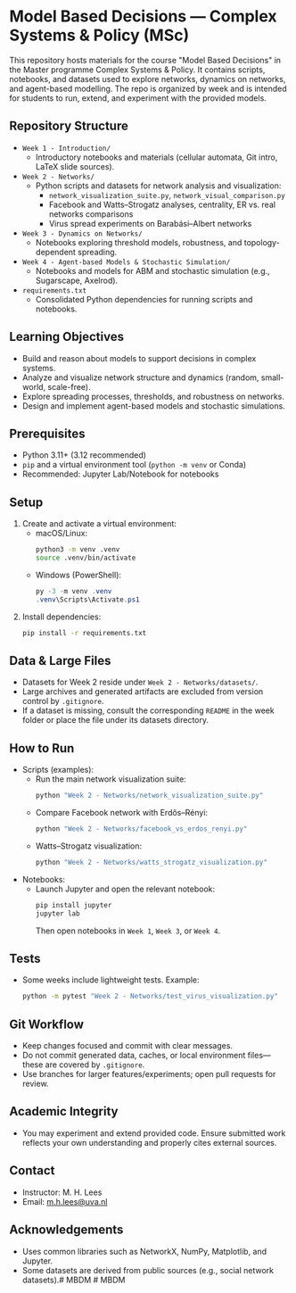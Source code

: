 # Model Based Decisions — Complex Systems & Policy (MSc)

This repository hosts materials for the course "Model Based Decisions" in the Master programme Complex Systems & Policy. It contains scripts, notebooks, and datasets used to explore networks, dynamics on networks, and agent-based modelling. The repo is organized by week and is intended for students to run, extend, and experiment with the provided models.

## Repository Structure
- `Week 1 - Introduction/`
  - Introductory notebooks and materials (cellular automata, Git intro, LaTeX slide sources).
- `Week 2 - Networks/`
  - Python scripts and datasets for network analysis and visualization:
    - `network_visualization_suite.py`, `network_visual_comparison.py`
    - Facebook and Watts–Strogatz analyses, centrality, ER vs. real networks comparisons
    - Virus spread experiments on Barabási–Albert networks
- `Week 3 - Dynamics on Networks/`
  - Notebooks exploring threshold models, robustness, and topology-dependent spreading.
- `Week 4 - Agent-based Models & Stochastic Simulation/`
  - Notebooks and models for ABM and stochastic simulation (e.g., Sugarscape, Axelrod).
- `requirements.txt`
  - Consolidated Python dependencies for running scripts and notebooks.

## Learning Objectives
- Build and reason about models to support decisions in complex systems.
- Analyze and visualize network structure and dynamics (random, small-world, scale-free).
- Explore spreading processes, thresholds, and robustness on networks.
- Design and implement agent-based models and stochastic simulations.

## Prerequisites
- Python 3.11+ (3.12 recommended)
- `pip` and a virtual environment tool (`python -m venv` or Conda)
- Recommended: Jupyter Lab/Notebook for notebooks

## Setup
1. Create and activate a virtual environment:
   - macOS/Linux:
     ```bash
     python3 -m venv .venv
     source .venv/bin/activate
     ```
   - Windows (PowerShell):
     ```powershell
     py -3 -m venv .venv
     .venv\Scripts\Activate.ps1
     ```
2. Install dependencies:
   ```bash
   pip install -r requirements.txt
   ```

## Data & Large Files
- Datasets for Week 2 reside under `Week 2 - Networks/datasets/`.
- Large archives and generated artifacts are excluded from version control by `.gitignore`.
- If a dataset is missing, consult the corresponding `README` in the week folder or place the file under its datasets directory.

## How to Run
- Scripts (examples):
  - Run the main network visualization suite:
    ```bash
    python "Week 2 - Networks/network_visualization_suite.py"
    ```
  - Compare Facebook network with Erdős–Rényi:
    ```bash
    python "Week 2 - Networks/facebook_vs_erdos_renyi.py"
    ```
  - Watts–Strogatz visualization:
    ```bash
    python "Week 2 - Networks/watts_strogatz_visualization.py"
    ```
- Notebooks:
  - Launch Jupyter and open the relevant notebook:
    ```bash
    pip install jupyter
    jupyter lab
    ```
    Then open notebooks in `Week 1`, `Week 3`, or `Week 4`.

## Tests
- Some weeks include lightweight tests. Example:
  ```bash
  python -m pytest "Week 2 - Networks/test_virus_visualization.py"
  ```

## Git Workflow
- Keep changes focused and commit with clear messages.
- Do not commit generated data, caches, or local environment files—these are covered by `.gitignore`.
- Use branches for larger features/experiments; open pull requests for review.

## Academic Integrity
- You may experiment and extend provided code. Ensure submitted work reflects your own understanding and properly cites external sources.

## Contact
- Instructor: M. H. Lees
- Email: m.h.lees@uva.nl

## Acknowledgements
- Uses common libraries such as NetworkX, NumPy, Matplotlib, and Jupyter.
- Some datasets are derived from public sources (e.g., social network datasets).#   M B D M  
 #   M B D M  
 